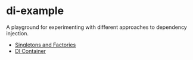 # di-example

A playground for experimenting with different approaches to dependency injection.

* [Singletons and Factories](https://github.com/thrucker/di-example/tree/singletons_and_factories)
* [DI Container](https://github.com/thrucker/di-example/tree/di_container)
